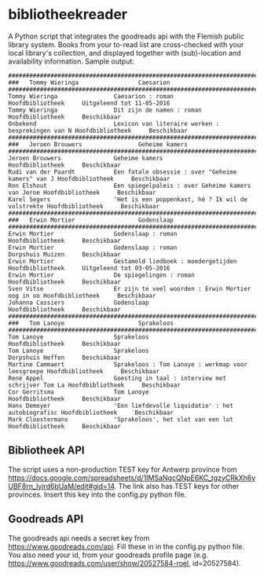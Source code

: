 # bibliotheekreader
A Python script that integrates the goodreads api with the Flemish public library system. Books from your to-read list are cross-checked with your local library's collection, and displayed together with (sub)-location and availability information.
Sample output:

```
#####################################################################################
###   Tommy Wieringa                 Caesarion                                         
#####################################################################################
Tommy Wieringa                Caesarion : roman                                 Hoofdbibliotheek     Uitgeleend tot 11-05-2016
Tommy Wieringa                Dit zijn de namen : roman                         Hoofdbibliotheek     Beschikbaar
Onbekend                      Lexicon van literaire werken : besprekingen van N Hoofdbibliotheek     Beschikbaar
#####################################################################################
###   Jeroen Brouwers                Geheime kamers                                    
#####################################################################################
Jeroen Brouwers               Geheime kamers                                    Hoofdbibliotheek     Beschikbaar
Rudi van der Paardt           Een fatale obsessie : over "Geheime kamers" van J Hoofdbibliotheek     Beschikbaar
Ron Elshout                   Een spiegelpaleis : over Geheime kamers van Jeroe Hoofdbibliotheek     Beschikbaar
Karel Segers                  'Het is een poppenkast, hé ? Ik wil de volstrekte Hoofdbibliotheek     Beschikbaar
#####################################################################################
###   Erwin Mortier                  Godenslaap                                        
#####################################################################################
Erwin Mortier                 Godenslaap : roman                                Hoofdbibliotheek     Beschikbaar
Erwin Mortier                 Godenslaap : roman                                Dorpshuis Muizen     Beschikbaar
Erwin Mortier                 Gestameld liedboek : moedergetijden               Hoofdbibliotheek     Uitgeleend tot 03-05-2016
Erwin Mortier                 De spiegelingen : roman                           Hoofdbibliotheek     Beschikbaar
Sven Vitse                    Er zijn te veel woorden : Erwin Mortier oog in oo Hoofdbibliotheek     Beschikbaar
Johanna Cassiers              Godenslaap                                        Hoofdbibliotheek     Beschikbaar
#####################################################################################
###   Tom Lanoye                     Sprakeloos                                        
#####################################################################################
Tom Lanoye                    Sprakeloos                                        Hoofdbibliotheek     Beschikbaar
Tom Lanoye                    Sprakeloos                                        Dorpshuis Heffen     Beschikbaar
Martine Cammaert              Sprakeloos : Tom Lanoye : werkmap voor leesgroepe Hoofdbibliotheek     Beschikbaar
René Appel                    Goesting in taal : interview met schrijver Tom La Hoofdbibliotheek     Beschikbaar
Cor Gerritsma                 Tom Lanoye                                        Hoofdbibliotheek     Beschikbaar
Hans Demeyer                  'Een liefdevolle liquidatie' : het autobiografisc Hoofdbibliotheek     Beschikbaar
Mark Cloostermans             'Sprakeloos', het slot van een lot                Hoofdbibliotheek     Beschikbaar
```

## Bibliotheek API
The script uses a non-production TEST key for Antwerp province from https://docs.google.com/spreadsheets/d/1IMSaNgcQNpE6KC_tgzyCRkXh6yUBF8rn_lyjrd6bUaM/edit#gid=14.
The link also has TEST keys for other provinces. Insert this key into the config.py python file.

## Goodreads API
The goodreads api needs a secret key from https://www.goodreads.com/api. Fill these in in the config.py python file. You also need your id, from your goodreads profile page (e.g. https://www.goodreads.com/user/show/20527584-roel, id=20527584).
